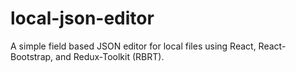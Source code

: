 # local-json-editor

A simple field based JSON editor for local files using React, React-Bootstrap, and Redux-Toolkit (RBRT).
